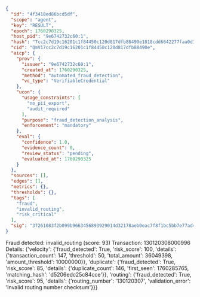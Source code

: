 ```json
{
  "id": "4f3418ed86bcd5df",
  "scope": "agent",
  "key": "RESULT",
  "epoch": 1760290325,
  "host_pid": "9e6742732c60:1",
  "hash": "7cc2c7d19c16201c1f84450c120d817dfb88490e1818cdd6642277faa0d10b02",
  "cid": "QmV17cc2c7d19c16201c1f84450c120d817dfb88490e",
  "aicp": {
    "prov": {
      "issuer": "9e6742732c60:1",
      "created_at": 1760290325,
      "method": "automated_fraud_detection",
      "vc_type": "VerifiableCredential"
    },
    "ucon": {
      "usage_constraints": [
        "no_pii_export",
        "audit_required"
      ],
      "purpose": "fraud_detection_analysis",
      "enforcement": "mandatory"
    },
    "eval": {
      "confidence": 1.0,
      "evidence_count": 0,
      "review_status": "pending",
      "evaluated_at": 1760290325
    }
  },
  "sources": [],
  "edges": [],
  "metrics": {},
  "thresholds": {},
  "tags": [
    "fraud",
    "invalid_routing",
    "risk_critical"
  ],
  "sig": "37261083f2b099b9663456893929014d32178aeb0eac7f8f1bc5bb7e77ad4a38"
}
```

Fraud detected: invalid_routing (score: 93)
Transaction: 130120308000996
Details: {'velocity': {'fraud_detected': True, 'risk_score': 100, 'details': {'transaction_count': 147, 'threshold': 50, 'total_amount': 36049398, 'amount_threshold': 10000000}}, 'duplicate': {'fraud_detected': True, 'risk_score': 85, 'details': {'duplicate_count': 146, 'first_seen': 1760285765, 'matching_hash': 'd5206edc25c84cce'}}, 'routing': {'fraud_detected': True, 'risk_score': 95, 'details': {'routing_number': '130120307', 'validation_error': 'Invalid routing number checksum'}}}